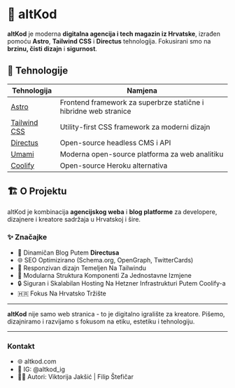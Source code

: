 # 🧠 altKod
**altKod** je moderna **digitalna agencija i tech magazin iz Hrvatske**, izrađen pomoću **Astro**, **Tailwind CSS** i **Directus** tehnologija. Fokusirani smo na **brzinu, čisti dizajn** i **sigurnost**.

## 🚀 Tehnologije

| Tehnologija | Namjena |
|-------------|---------|
| [Astro](https://astro.build) | Frontend framework za superbrze statične i hibridne web stranice |
| [Tailwind CSS](https://tailwindcss.com) | Utility-first CSS framework za moderni dizajn |
| [Directus](https://directus.io) | Open-source headless CMS i API |
| [Umami](https://umami.is/) | Moderna open-source platforma za web analitiku |
| [Coolify](https://coolify.io/) | Open-source Heroku alternativa |

## 🏗️ O Projektu

altKod je kombinacija **agencijskog weba** i **blog platforme** za developere, dizajnere i kreatore sadržaja u Hrvatskoj i šire.

### ✨ Značajke
- 📰 Dinamičan Blog Putem **Directusa**
- 🌐 SEO Optimizirano (Schema.org, OpenGraph, TwitterCards)
- 💨 Responzivan dizajn Temeljen Na Tailwindu
- 🧩 Modularna Struktura Komponenti Za Jednostavne Izmjene
- 🔒 Siguran i Skalabilan Hosting Na Hetzner Infrastrukturi Putem Coolify-a
- 🇭🇷 Fokus Na Hrvatsko Tržište

---

**altKod** nije samo web stranica - to je digitalno igralište za kreatore. Pišemo, dizajniramo i razvijamo s fokusom na etiku, estetiku i tehnologiju.

---

### Kontakt

- 🌐 altkod.com
- 📸 IG: @altkod_ig
- 🧑‍💻 Autori: Viktorija Jakšić | Filip Štefičar